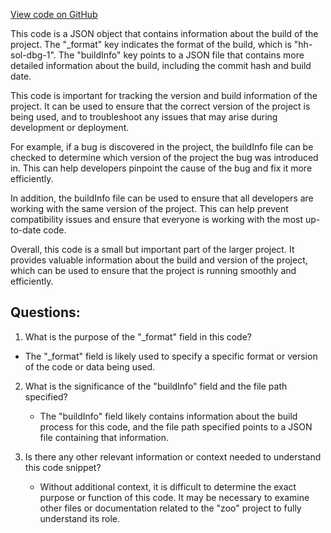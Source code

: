 [View code on GitHub](zoo-labs/zoo/blob/master/contracts/artifacts/src/uniswapv2/libraries/UniswapV2Library.sol/UniswapV2Library.dbg.json)

This code is a JSON object that contains information about the build of the project. The "_format" key indicates the format of the build, which is "hh-sol-dbg-1". The "buildInfo" key points to a JSON file that contains more detailed information about the build, including the commit hash and build date.

This code is important for tracking the version and build information of the project. It can be used to ensure that the correct version of the project is being used, and to troubleshoot any issues that may arise during development or deployment. 

For example, if a bug is discovered in the project, the buildInfo file can be checked to determine which version of the project the bug was introduced in. This can help developers pinpoint the cause of the bug and fix it more efficiently. 

In addition, the buildInfo file can be used to ensure that all developers are working with the same version of the project. This can help prevent compatibility issues and ensure that everyone is working with the most up-to-date code.

Overall, this code is a small but important part of the larger project. It provides valuable information about the build and version of the project, which can be used to ensure that the project is running smoothly and efficiently.
## Questions: 
 1. What is the purpose of the "_format" field in this code?
   - The "_format" field is likely used to specify a specific format or version of the code or data being used.

2. What is the significance of the "buildInfo" field and the file path specified?
   - The "buildInfo" field likely contains information about the build process for this code, and the file path specified points to a JSON file containing that information.

3. Is there any other relevant information or context needed to understand this code snippet?
   - Without additional context, it is difficult to determine the exact purpose or function of this code. It may be necessary to examine other files or documentation related to the "zoo" project to fully understand its role.